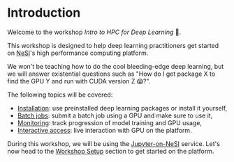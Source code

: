 # Introduction

Welcome to the workshop *Intro to HPC for Deep Learning* 👋.

This workshop is designed to help deep learning practitioners get started on [NeSI](https://www.nesi.org.nz/)'s high performance computing platform.

We won't be teaching how to do the cool bleeding-edge deep learning, but we will answer existential questions such as "How do I get package X to find the GPU Y and run with CUDA version Z 😱?".

The following topics will be covered:

- [Installation](install.md): use preinstalled deep learning packages or install it yourself,
- [Batch jobs](submit.md): submit a batch job using a GPU and make sure to use it,
- [Monitoring](monitor.md): track progression of model training and GPU usage,
- [Interactive access](interact.md): live interaction with GPU on the platform.

During this workshop, we will be using the [Jupyter-on-NeSI](https://jupyter.nesi.org.nz) service.
Let's now head to the [Workshop Setup](setup.md) section to get started on the platform.
